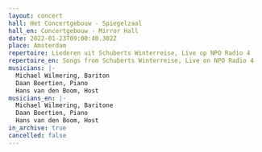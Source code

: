```yaml
---
layout: concert
hall: Het Concertgebouw - Spiegelzaal
hall_en: Concertgebouw - Mirror Hall
date: 2022-01-23T09:00:40.302Z
place: Amsterdam
repertoire: Liederen uit Schuberts Winterreise, Live op NPO Radio 4
repertoire_en: Songs from Schuberts Winterreise, Live on NPO Radio 4
musicians: |-
  Michael Wilmering, Bariton
  Daan Boertien, Piano
  Hans van den Boom, Host
musicians_en: |-
  Michael Wilmering, Baritone
  Daan Boertien, Piano
  Hans van den Boom, Host
in_archive: true
cancelled: false
---
```

